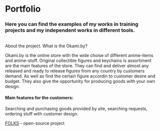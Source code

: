 # Portfolio

<h3>Here you can find the examples of my works in training projects and my independent works in different tools.</h3>

<br>
About the project. What is the Okami.by?

Okami.by is the online store with the wide choise of different anime-items and anime-stuff. Original collectible figures and keychains is assortiment are the main features of the store.
They can find and deliver almost any released and ready to release figures from any country by customers demand. As well as find the certain figure accordin to customer desire and budget. 
They also give the opportunity for producing goods with your own design.

<h4>Main features for the customers:</h4>
Searching and purchasing goods provided by site, searching requests, ordering stuff with customer design.
<br>

<a href="https://bitbucket.org/testbasecode/folks/src/master/">FOLKS</a> - open-source project
